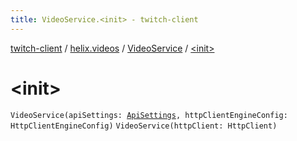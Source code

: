 ```yaml
---
title: VideoService.<init> - twitch-client
---
```


[twitch-client](../../index.html) / [helix.videos](../index.html) / [VideoService](index.html) / [&lt;init&gt;](./-init-.html)

# &lt;init&gt;

`VideoService(apiSettings: `[`ApiSettings`](../../helix.http.credentials/-api-settings/index.html)`, httpClientEngineConfig: HttpClientEngineConfig)`
`VideoService(httpClient: HttpClient)`